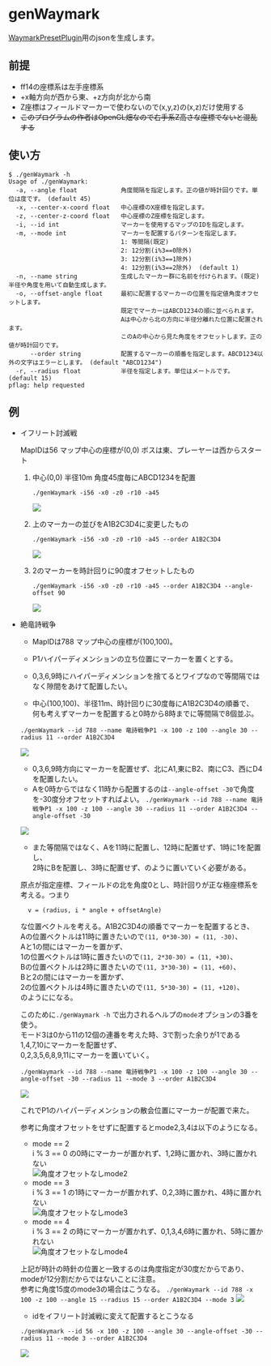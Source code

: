# genWaymark

[WaymarkPresetPlugin](https://github.com/PunishedPineapple/WaymarkPresetPlugin)用のjsonを生成します。

## 前提

* ff14の座標系は左手座標系
* +x軸方向が西から東、+z方向が北から南
* Z座標はフィールドマーカーで使わないので(x,y,z)の(x,z)だけ使用する
* ~~このプログラムの作者はOpenGL畑なので右手系Z高さな座標でないと混乱する~~

## 使い方

	$ ./genWaymark -h
	Usage of ./genWaymark:
	  -a, --angle float            角度間隔を指定します。正の値が時計回りです。単位は度です。 (default 45)
	  -x, --center-x-coord float   中心座標のX座標を指定します。
	  -z, --center-z-coord float   中心座標のZ座標を指定します。
	  -i, --id int                 マーカーを使用するマップのIDを指定します。
	  -m, --mode int               マーカーを配置するパターンを指定します。
								   1: 等間隔(既定)
								   2: 12分割(i%3==0除外)
								   3: 12分割(i%3==1除外)
								   4: 12分割(i%3==2除外)  (default 1)
	  -n, --name string            生成したマーカー群に名前を付けられます。(既定)半径や角度を用いて自動生成します。
	  -o, --offset-angle float     最初に配置するマーカーの位置を指定値角度オフセットします。
								   既定でマーカーはABCD1234の順に並べられます。
								   Aは中心から北の方向に半径分離れた位置に配置されます。
								   このAの中心から見た角度をオフセットします。正の値が時計回りです。
		  --order string           配置するマーカーの順番を指定します。ABCD1234以外の文字はエラーとします。 (default "ABCD1234")
	  -r, --radius float           半径を指定します。単位はメートルです。 (default 15)
	pflag: help requested

## 例

* イフリート討滅戦

	MapIDは56 マップ中心の座標が(0,0) ボスは東、プレーヤーは西からスタート

	1. 中心(0,0) 半径10m 角度45度毎にABCD1234を配置

		`./genWaymark -i56 -x0 -z0 -r10 -a45`

		![](https://i.gyazo.com/b40a7c2d8ac87b4bef34a8b4f2e33235.png)

	2. 上のマーカーの並びをA1B2C3D4に変更したもの

		`./genWaymark -i56 -x0 -z0 -r10 -a45 --order A1B2C3D4`

		![](https://i.gyazo.com/2e229d391e75bd3fe771ffb2847ee86e.png)

	3. 2のマーカーを時計回りに90度オフセットしたもの

		`./genWaymark -i56 -x0 -z0 -r10 -a45 --order A1B2C3D4 --angle-offset 90`

		![](https://i.gyazo.com/868c6d65408aa6b2ffd76eed51d4ef7b.png)

* 絶竜詩戦争
	* MapIDは788 マップ中心の座標が(100,100)。
	* P1ハイパーディメンションの立ち位置にマーカーを置くとする。
	* 0,3,6,9時にハイパーディメンションを捨てるとワイプなので等間隔ではなく隙間をあけて配置したい。

	* 中心(100,100)、半径11m、時計回りに30度毎にA1B2C3D4の順番で、  
	何も考えずマーカーを配置すると0時から8時までに等間隔で8個並ぶ。

	`./genWaymark --id 788 --name 竜詩戦争P1 -x 100 -z 100 --angle 30 --radius 11 --order A1B2C3D4`

	![](https://i.gyazo.com/427edba81d89579fc7b2e1e60b88fcf1.png)

	* 0,3,6,9時方向にマーカーを配置せず、北にA1,東にB2、南にC3、西にD4を配置したい。
	* Aを0時からではなく11時から配置するのは`--angle-offset -30`で角度を-30度分オフセットすればよい。
	`./genWaymark --id 788 --name 竜詩戦争P1 -x 100 -z 100 --angle 30 --radius 11 --order A1B2C3D4 --angle-offset -30`

	![](https://i.gyazo.com/9cef718681bc76d8d44d2334f4b7fd2f.png)

	* また等間隔ではなく、Aを11時に配置し、12時に配置せず、1時に1を配置し、  
	2時にBを配置し、3時に配置せず、のように置いていく必要がある。  

	原点が指定座標、フィールドの北を角度0とし、時計回りが正な極座標系を考える。つまり

		v = (radius, i * angle + offsetAngle)

	な位置ベクトルを考える。A1B2C3D4の順番でマーカーを配置するとき、  
	Aの位置ベクトルは11時に置きたいので`(11, 0*30-30) = (11, -30)`、  
	Aと1の間にはマーカーを置かず、  
	1の位置ベクトルは1時に置きたいので`(11, 2*30-30) = (11, +30)`、  
	Bの位置ベクトルは2時に置きたいので`(11, 3*30-30) = (11, +60)`、  
	Bと2の間にはマーカーを置かず、  
	2の位置ベクトルは4時に置きたいので`(11, 5*30-30) = (11, +120)`、  
	のようにになる。

	このために`./genWaymark -h` で出力されるヘルプの`mode`オプションの3番を使う。  
	モード3は0から11の12個の連番を考えた時、3で割った余りが1である1,4,7,10にマーカーを配置せず、  
	0,2,3,5,6,8,9,11にマーカーを置いていく。

	`./genWaymark --id 788 --name 竜詩戦争P1 -x 100 -z 100 --angle 30 --angle-offset -30 --radius 11 --mode 3 --order A1B2C3D4`

	![](https://i.gyazo.com/375bc1a2a11c2669d43a252df6820c76.png)

	これでP1のハイパーディメンションの散会位置にマーカーが配置で来た。

	参考に角度オフセットをせずに配置するとmode2,3,4は以下のようになる。
	* mode == 2  
	i % 3 == 0 の0時にマーカーが置かれず、1,2時に置かれ、3時に置かれない  
	![角度オフセットなしmode2](https://i.gyazo.com/ed5600a390aba18dafece46ebfe6524c.png)
	* mode == 3  
	i % 3 == 1 の1時にマーカーが置かれず、0,2,3時に置かれ、4時に置かれない  
	![角度オフセットなしmode3](https://i.gyazo.com/7844aa0cf623366c596efaf1212d5b1f.png)
	* mode == 4  
	i % 3 == 2 の時にマーカーが置かれず、0,1,3,4,6時に置かれ、5時に置かれない  
	![角度オフセットなしmode4](https://i.gyazo.com/b412bd6c13fbe867cc7c249cb3395b54.png)

	上記が時計の時針の位置と一致するのは角度指定が30度だからであり、modeが12分割だからではないことに注意。  
	参考に角度15度のmode3の場合はこうなる。
	`./genWaymark --id 788 -x 100 -z 100 --angle 15 --radius 15 --order A1B2C3D4 --mode 3`
	![](https://i.gyazo.com/38740cbd966a1950ff162c06b67626de.png)

	* idをイフリート討滅戦に変えて配置するとこうなる

	`./genWaymark --id 56 -x 100 -z 100 --angle 30 --angle-offset -30 --radius 11 --mode 3 --order A1B2C3D4`

	![](https://i.gyazo.com/5b4df446df95e4af30b32061dbe030ba.png)

